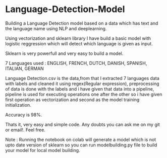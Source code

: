 # Language-Detection-Model
Building a Language Detection model based on a data which has text and the language name using NLP and deeplearning.

Using vectorization and sklearn library I have build a basic model with logistic reggression which will detect which language is given as input.

Sklearn is very powerfull and very easy to build a model.

7 Languages used : ENGLISH, FRENCH, DUTCH, DANISH, SPANISH, ITALIAN, GERMAN

Language Detection.csv is the data,from that I extracted 7 languages data with labels and cleaned it using regex(Regular expression), preprocessing of data is done with the labels and i have given that data into a pipeline, pipeline is used for executing operations one after the other so i have given first operation as vectorization and second as the model training initialization.

Accuracy is 98%.

Thats it, very easy and simple code.
Any doubts you can ask me on my git or email!.
Feel free.

Note : Running the notebook on colab will generate a model which is not upto date version of sklearn so you can run modelbuilding.py file to build your model for local model building.
